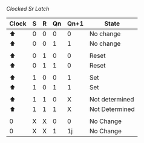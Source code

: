 
*Clocked Sr Latch* 

| Clock |  S  | R   | Qn  | Qn+1 | State          |
| ----- |:---:| --- | --- | ---- | -------------- |
| ⬆️    |  0  | 0   | 0   | 0    | No change      |
| ⬆     |  0  | 0   | 1   | 1    | No change      |
|       |     |     |     |      |                |
| ⬆     |  0  | 1   | 0   | 0   | Reset          |
| ⬆     |  0  | 1   | 1   | 0    | Reset          |
|       |     |     |     |      |                |
| ⬆     |  1  | 0   | 0   | 1    | Set            |
| ⬆     |  1  | 0   | 1   | 1    | Set            |
|       |     |     |     |      |                |
| ⬆     |  1  | 1   | 0   | X    | Not determined |
| ⬆     |  1  | 1   | 1   | X    | Not Determined |
|       |     |     |     |      |                |
| 0      | X    | X    | 0    | 0     | No Change               |
| 0      | X    | X    | 1    | 1j     | No Change               |